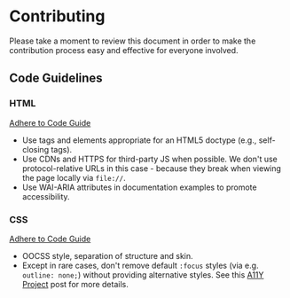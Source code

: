 Contributing
=====

Please take a moment to review this document in order to make the contribution process easy and effective for everyone involved.


Code Guidelines
-----

### HTML

[Adhere to Code Guide](http://codeguide.co/#html)

- Use tags and elements appropriate for an HTML5 doctype (e.g., self-closing tags).
- Use CDNs and HTTPS for third-party JS when possible. We don't use protocol-relative URLs in this case - because they break when viewing the page locally via `file://`.
- Use WAI-ARIA attributes in documentation examples to promote accessibility.

### CSS

[Adhere to Code Guide](http://codeguide.co/#css)

- OOCSS style, separation of structure and skin.
- Except in rare cases, don't remove default `:focus` styles (via e.g. `outline: none;`) without providing alternative styles. See this [A11Y Project](http://a11yproject.com/posts/never-remove-css-outlines/) post for more details.
